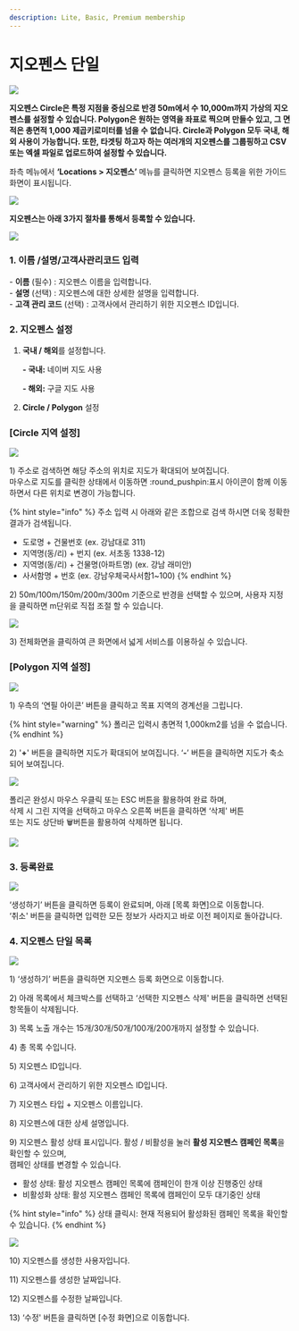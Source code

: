 ```yaml
---
description: Lite, Basic, Premium membership
---
```


# 지오펜스 단일

![](<../../.gitbook/assets/image (58).png>)

**지오펜스 Circle은 특정 지점을 중심으로 반경 50m에서 수 10,000m까지 가상의 지오펜스를 설정할 수 있습니다. Polygon은 원하는 영역을 좌표로 찍으며 만들수 있고, 그 면적은 총면적 1,000 제곱키로미터를 넘을 수 없습니다. Circle과 Polygon 모두 국내, 해외 사용이 가능합니다. 또한, 타겟팅 하고자 하는 여러개의 지오펜스를 그룹핑하고 CSV 또는 엑셀 파일로 업로드하여 설정할 수 있습니다.**

좌측 메뉴에서 **‘Locations > 지오펜스’** 메뉴를 클릭하면 지오펜스 등록을 위한 가이드 화면이 표시됩니다.

![](<../../.gitbook/assets/image (92).png>)

**지오펜스는 아래 3가지 절차를 통해서 등록할 수 있습니다.**

![](<../../.gitbook/assets/image (7).png>)

### **1. 이름 /설명/고객사관리코드 입력**

\- **이름** (필수) : 지오펜스 이름을 입력합니다.\
\- **설명** (선택) : 지오펜스에 대한 상세한 설명을 입력합니다.\
\- **고객 관리 코드** (선택) : 고객사에서 관리하기 위한 지오펜스 ID입니다.

### 2. 지오펜스 설정

1.  **국내 / 해외**를 설정합니다.

    **- 국내:** 네이버 지도 사용

    **- 해외:** 구글 지도 사용
2. **Circle / Polygon** 설정

### \[Circle 지역 설정]

![](<../../.gitbook/assets/image (53).png>)

1\) 주소로 검색하면 해당 주소의 위치로 지도가 확대되어 보여집니다.\
마우스로 지도를 클릭한 상태에서 이동하면 :round\_pushpin:표시 아이콘이 함께 이동하면서 다른 위치로 변경이 가능합니다.

{% hint style="info" %}
주소 입력 시 아래와 같은 조합으로 검색 하시면 더욱 정확한 결과가 검색됩니다.

* 도로명 + 건물번호 (ex. 강남대로 311)
* 지역명(동/리) + 번지 (ex. 서초동 1338-12)
* 지역명(동/리) + 건물명(아파트명) (ex. 강남 래미안)
* 사서함명 + 번호 (ex. 강남우체국사서함1\~100)
{% endhint %}

2\) 50m/100m/150m/200m/300m 기준으로 반경을 선택할 수 있으며, 사용자 지정을 클릭하면 m단위로 직접 조절 할 수 있습니다.

![](<../../.gitbook/assets/image (5).png>)

3\) 전체화면을 클릭하여 큰 화면에서 넓게 서비스를 이용하실 수 있습니다.

### \[Polygon 지역 설정]

![](<../../.gitbook/assets/image (10) (1).png>)

1\) 우측의 ‘연필 아이콘’ 버튼을 클릭하고 목표 지역의 경계선을 그립니다.

{% hint style="warning" %}
폴리곤 입력시 총면적 1,000km2를 넘을 수 없습니다.
{% endhint %}

2\) '**+**' 버튼을 클릭하면 지도가 확대되어 보여집니다. ‘**-**’ 버튼을 클릭하면 지도가 축소되어 보여집니다.

![](<../../.gitbook/assets/image (30).png>)

폴리곤 완성시 마우스 우클릭 또는 ESC 버튼을 활용하여 완료 하며,\
삭제 시 그린 지역을 선택하고 마우스 오른쪽 버튼을 클릭하면 ‘삭제' 버튼\
또는 지도 상단바 :wastebasket:버튼을 활용하여 삭제하면 됩니다.

![](<../../.gitbook/assets/image (51).png>)

### 3. 등록완료

![](<../../.gitbook/assets/image (8).png>)

‘생성하기’ 버튼을 클릭하면 등록이 완료되며, 아래 \[목록 화면]으로 이동합니다.\
‘취소' 버튼을 클릭하면 입력한 모든 정보가 사라지고 바로 이전 페이지로 돌아갑니다.

### 4. 지오펜스 단일 목록

![](<../../.gitbook/assets/image (18).png>)

1\) ‘생성하기’ 버튼을 클릭하면 지오펜스 등록 화면으로 이동합니다.

2\) 아래 목록에서 체크박스를 선택하고 ‘선택한 지오펜스 삭제' 버튼을 클릭하면 선택된 항목들이 삭제됩니다.

3\) 목록 노출 개수는 15개/30개/50개/100개/200개까지 설정할 수 있습니다.

4\) 총 목록 수입니다.

5\) 지오펜스 ID입니다.

6\) 고객사에서 관리하기 위한 지오펜스 ID입니다.

7\) 지오펜스 타입 + 지오펜스 이름입니다.

8\) 지오펜스에 대한 상세 설명입니다.

9\) 지오펜스 활성 상태 표시입니다. 활성 / 비활성을 눌러 **활성 지오펜스 캠페인 목록**을 확인할 수 있으며,\
캠페인 상태를 변경할 수 있습니다.

* 활성 상태: 활성 지오펜스 캠페인 목록에 캠페인이 한개 이상 진행중인 상태
* 비활성화 상태: 활성 지오펜스 캠페인 목록에 캠페인이 모두 대기중인 상태

{% hint style="info" %}
상태 클릭시: 현재 적용되어 활성화된 캠페인 목록을 확인할 수 있습니다.
{% endhint %}

![](<../../.gitbook/assets/image (76).png>)

10\) 지오펜스를 생성한 사용자입니다.

11\) 지오펜스를 생성한 날짜입니다.

12\) 지오펜스를 수정한 날짜입니다.

13\) ‘수정' 버튼을 클릭하면 \[수정 화면]으로 이동합니다.
